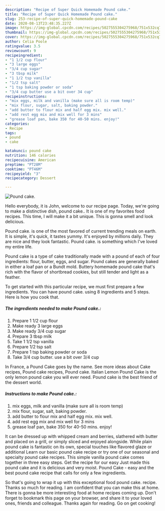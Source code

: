 ```yaml
---
description: "Recipe of Super Quick Homemade Pound cake."
title: "Recipe of Super Quick Homemade Pound cake."
slug: 253-recipe-of-super-quick-homemade-pound-cake
date: 2020-08-13T23:48:35.227Z
image: https://img-global.cpcdn.com/recipes/5027555304275968/751x532cq70/pound-cake-recipe-main-photo.jpg
thumbnail: https://img-global.cpcdn.com/recipes/5027555304275968/751x532cq70/pound-cake-recipe-main-photo.jpg
cover: https://img-global.cpcdn.com/recipes/5027555304275968/751x532cq70/pound-cake-recipe-main-photo.jpg
author: Celia Poole
ratingvalue: 3.5
reviewcount: 9
recipeingredient:
- "1 1/2 cup flour"
- "3 large eggs"
- "3/4 cup sugar"
- "3 tbsp milk"
- "1 1/2 tsp vanilla"
- "1/2 tsp salt"
- "1 tsp baking powder or soda"
- "3/4 cup butter use a bit over 34 cup"
recipeinstructions:
- "mix eggs, milk and vanilla (make sure all is room temp)"
- "mix flour, sugar, salt, baking powder."
- "add butter to flour mix and half egg mix. mix well."
- "add rest egg mix and mix well for 3 mins"
- "grease loaf pan, bake 350 for 40-50 mins. enjoy!"
categories:
- Recipe
tags:
- pound
- cake

katakunci: pound cake 
nutrition: 146 calories
recipecuisine: American
preptime: "PT28M"
cooktime: "PT46M"
recipeyield: "3"
recipecategory: Dessert

---
```



![Pound cake.](https://img-global.cpcdn.com/recipes/5027555304275968/751x532cq70/pound-cake-recipe-main-photo.jpg)

Hello everybody, it is John, welcome to our recipe page. Today, we're going to make a distinctive dish, pound cake.. It is one of my favorites food recipes. This time, I will make it a bit unique. This is gonna smell and look delicious.

Pound cake. is one of the most favored of current trending meals on earth. It is simple, it's quick, it tastes yummy. It's enjoyed by millions daily. They are nice and they look fantastic. Pound cake. is something which I've loved my entire life.

Pound cake is a type of cake traditionally made with a pound of each of four ingredients: flour, butter, eggs, and sugar. Pound cakes are generally baked in either a loaf pan or a Bundt mold. Buttery homemade pound cake that&#39;s rich with the flavor of shortbread cookies, but still tender and light as a feather.


To get started with this particular recipe, we must first prepare a few ingredients. You can have pound cake. using 8 ingredients and 5 steps. Here is how you cook that.

<!--inarticleads1-->

##### The ingredients needed to make Pound cake.:

1. Prepare 1 1/2 cup flour
1. Make ready 3 large eggs
1. Make ready 3/4 cup sugar
1. Prepare 3 tbsp milk
1. Take 1 1/2 tsp vanilla
1. Prepare 1/2 tsp salt
1. Prepare 1 tsp baking powder or soda
1. Take 3/4 cup butter. use a bit over 3/4 cup


In France, a Pound Cake goes by the name. See more ideas about Cake recipes, Pound cake recipes, Pound cake. Italian Lemon Pound Cake is the only lemon pound cake you will ever need. Pound cake is the best friend of the dessert world. 

<!--inarticleads2-->

##### Instructions to make Pound cake.:

1. mix eggs, milk and vanilla (make sure all is room temp)
1. mix flour, sugar, salt, baking powder.
1. add butter to flour mix and half egg mix. mix well.
1. add rest egg mix and mix well for 3 mins
1. grease loaf pan, bake 350 for 40-50 mins. enjoy!


It can be dressed up with whipped cream and berries, slathered with butter and placed on a grill, or simply sliced and enjoyed alongside. While plain pound cake is fantastic on its own, special touches like flavored glaze or additional Learn our basic pound cake recipe or try one of our seasonal and specialty pound cake recipes. This simple vanilla pound cake comes together in three easy steps. Get the recipe for our easy Just made this pound cake and it is delicious and very moist. Pound Cake - easy and the best pound cake recipe that calls for only a few ingredients. 

So that's going to wrap it up with this exceptional food pound cake. recipe. Thanks so much for reading. I am confident that you can make this at home. There is gonna be more interesting food at home recipes coming up. Don't forget to bookmark this page on your browser, and share it to your loved ones, friends and colleague. Thanks again for reading. Go on get cooking!
